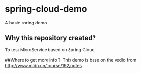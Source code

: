 # spring-cloud-demo
A basic spring demo.

## Why this repository created?
To test MicroService based on Spring Cloud.

##Where to get more info？
This demo is base on the vedio from  
http://www.mldn.cn/course/192/notes

